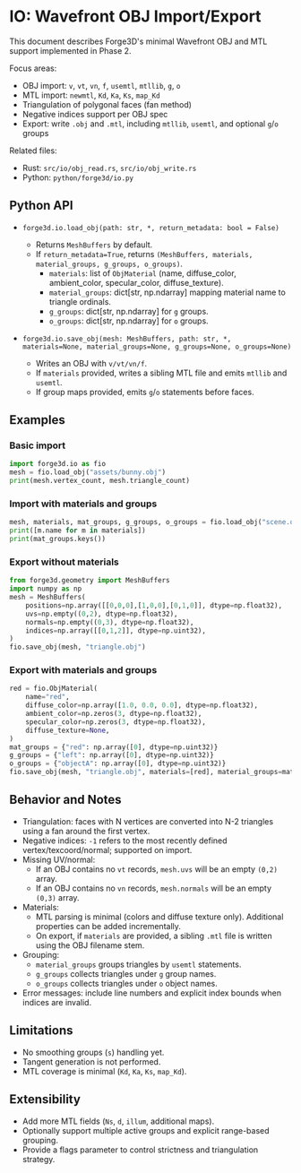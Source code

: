 # IO: Wavefront OBJ Import/Export

This document describes Forge3D's minimal Wavefront OBJ and MTL support implemented in Phase 2.

Focus areas:
- OBJ import: `v`, `vt`, `vn`, `f`, `usemtl`, `mtllib`, `g`, `o`
- MTL import: `newmtl`, `Kd`, `Ka`, `Ks`, `map_Kd`
- Triangulation of polygonal faces (fan method)
- Negative indices support per OBJ spec
- Export: write `.obj` and `.mtl`, including `mtllib`, `usemtl`, and optional `g`/`o` groups

Related files:
- Rust: `src/io/obj_read.rs`, `src/io/obj_write.rs`
- Python: `python/forge3d/io.py`

## Python API

- `forge3d.io.load_obj(path: str, *, return_metadata: bool = False)`
  - Returns `MeshBuffers` by default.
  - If `return_metadata=True`, returns `(MeshBuffers, materials, material_groups, g_groups, o_groups)`.
    - `materials`: list of `ObjMaterial` (name, diffuse_color, ambient_color, specular_color, diffuse_texture).
    - `material_groups`: dict[str, np.ndarray] mapping material name to triangle ordinals.
    - `g_groups`: dict[str, np.ndarray] for `g` groups.
    - `o_groups`: dict[str, np.ndarray] for `o` groups.

- `forge3d.io.save_obj(mesh: MeshBuffers, path: str, *, materials=None, material_groups=None, g_groups=None, o_groups=None)`
  - Writes an OBJ with `v/vt/vn/f`.
  - If `materials` provided, writes a sibling MTL file and emits `mtllib` and `usemtl`.
  - If group maps provided, emits `g`/`o` statements before faces.

## Examples

### Basic import
```python
import forge3d.io as fio
mesh = fio.load_obj("assets/bunny.obj")
print(mesh.vertex_count, mesh.triangle_count)
```

### Import with materials and groups
```python
mesh, materials, mat_groups, g_groups, o_groups = fio.load_obj("scene.obj", return_metadata=True)
print([m.name for m in materials])
print(mat_groups.keys())
```

### Export without materials
```python
from forge3d.geometry import MeshBuffers
import numpy as np
mesh = MeshBuffers(
    positions=np.array([[0,0,0],[1,0,0],[0,1,0]], dtype=np.float32),
    uvs=np.empty((0,2), dtype=np.float32),
    normals=np.empty((0,3), dtype=np.float32),
    indices=np.array([[0,1,2]], dtype=np.uint32),
)
fio.save_obj(mesh, "triangle.obj")
```

### Export with materials and groups
```python
red = fio.ObjMaterial(
    name="red",
    diffuse_color=np.array([1.0, 0.0, 0.0], dtype=np.float32),
    ambient_color=np.zeros(3, dtype=np.float32),
    specular_color=np.zeros(3, dtype=np.float32),
    diffuse_texture=None,
)
mat_groups = {"red": np.array([0], dtype=np.uint32)}
g_groups = {"left": np.array([0], dtype=np.uint32)}
o_groups = {"objectA": np.array([0], dtype=np.uint32)}
fio.save_obj(mesh, "triangle.obj", materials=[red], material_groups=mat_groups, g_groups=g_groups, o_groups=o_groups)
```

## Behavior and Notes

- Triangulation: faces with N vertices are converted into N-2 triangles using a fan around the first vertex.
- Negative indices: `-1` refers to the most recently defined vertex/texcoord/normal; supported on import.
- Missing UV/normal:
  - If an OBJ contains no `vt` records, `mesh.uvs` will be an empty `(0,2)` array.
  - If an OBJ contains no `vn` records, `mesh.normals` will be an empty `(0,3)` array.
- Materials:
  - MTL parsing is minimal (colors and diffuse texture only). Additional properties can be added incrementally.
  - On export, if `materials` are provided, a sibling `.mtl` file is written using the OBJ filename stem.
- Grouping:
  - `material_groups` groups triangles by `usemtl` statements.
  - `g_groups` collects triangles under `g` group names.
  - `o_groups` collects triangles under `o` object names.
- Error messages: include line numbers and explicit index bounds when indices are invalid.

## Limitations

- No smoothing groups (`s`) handling yet.
- Tangent generation is not performed.
- MTL coverage is minimal (`Kd`, `Ka`, `Ks`, `map_Kd`).

## Extensibility

- Add more MTL fields (`Ns`, `d`, `illum`, additional maps).
- Optionally support multiple active groups and explicit range-based grouping.
- Provide a flags parameter to control strictness and triangulation strategy.
